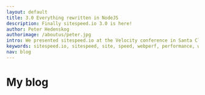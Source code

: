 ```yaml
---
layout: default
title: 3.0 Everything rewritten in NodeJS
description: Finally sitespeed.io 3.0 is here!
author: Peter Hedenskog
authorimage: /aboutus/peter.jpg
intro: We presented sitespeed.io at the Velocity conference in Santa Clara.
keywords: sitespeed.io, sitespeed, site, speed, webperf, performance, web, wpo
nav: blog
---
```


# My blog
